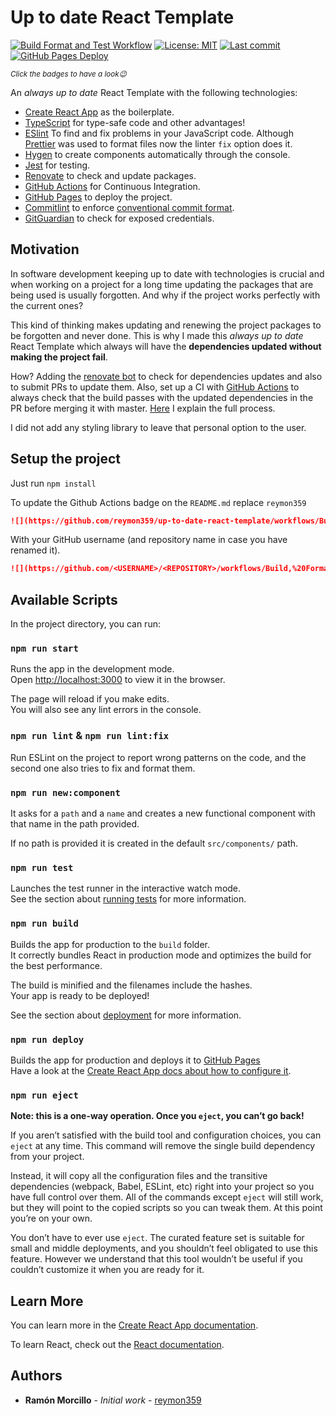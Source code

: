 # Up to date React Template 

[![Build Format and Test Workflow](https://github.com/reymon359/up-to-date-react-template/workflows/Build,%20Format%20and%20Test/badge.svg)](https://github.com/reymon359/up-to-date-react-template/actions?query=workflow%3A%22Build%2C+Format+and+Test%22) 
[![License: MIT](https://img.shields.io/github/license/reymon359/up-to-date-react-template?color=blue&logo=github)](https://github.com/reymon359/up-to-date-react-template/blob/master/LICENSE) 
[![Last commit](https://img.shields.io/github/last-commit/reymon359/up-to-date-react-template?logo=github)](https://github.com/reymon359/up-to-date-react-template/commits/master) 
[![GitHub Pages Deploy](https://img.shields.io/github/deployments/reymon359/up-to-date-react-template/github-pages?label=deploy&logo=github)](https://github.com/reymon359/up-to-date-react-template/deployments)

<sub>_Click the badges to have a look😉_<sub>

An _always up to date_ React Template with the following technologies:

- [Create React App](https://create-react-app.dev/) as the boilerplate.
- [TypeScript](https://www.typescriptlang.org/) for type-safe code and other advantages!
- [ESlint](https://eslint.org/) To find and fix problems in your JavaScript code. Although [Prettier](https://prettier.io/) was used to format files now the linter `fix` option does it.
- [Hygen](https://github.com/jondot/hygen) to create components automatically through the console.
- [Jest](https://jestjs.io/) for testing.
- [Renovate](https://renovate.whitesourcesoftware.com/) to check and update packages.
- [GitHub Actions](https://github.com/features/actions) for Continuous Integration.
- [GitHub Pages](https://pages.github.com/) to deploy the project.
- [Commitlint](https://github.com/conventional-changelog/commitlint) to enforce [conventional commit format](https://www.conventionalcommits.org/).
- [GitGuardian](https://github.com/marketplace/actions/gitguardian-shield-action) to check for exposed credentials.

## Motivation

In software development keeping up to date with technologies is crucial and when working on a project for a long time updating the packages that are being used is usually forgotten. And why if the project works perfectly with the current ones? 

This kind of thinking makes updating and renewing the project packages to be forgotten and never done. This is why I made this _always up to date_ React Template which always will have the **dependencies updated without making the project fail**.

How? Adding the [renovate bot](https://github.com/renovatebot) to check for dependencies updates and also to submit PRs to update them. Also, set up a CI with [GitHub Actions](https://github.com/features/actions) to always check that the build passes with the updated dependencies in the PR before merging it with master. [Here](https://www.ramonmorcillo.com/auto-update-dependencies-safely-github-actions/) I explain the full process.

I did not add any styling library to leave that personal option to the user. 

## Setup the project

Just run `npm install`

To update the Github Actions badge on the `README.md` replace `reymon359`

```md
![](https://github.com/reymon359/up-to-date-react-template/workflows/Build,%20Format%20and%20Test/badge.svg)
```

With your GitHub username (and repository name in case you have renamed it).

```md
![](https://github.com/<USERNAME>/<REPOSITORY>/workflows/Build,%20Format%20and%20Test/badge.svg)
```


## Available Scripts

In the project directory, you can run:

### `npm run start`

Runs the app in the development mode.<br />
Open [http://localhost:3000](http://localhost:3000) to view it in the browser.

The page will reload if you make edits.<br />
You will also see any lint errors in the console.

### `npm run lint` & `npm run lint:fix`

Run ESLint on the project to report wrong patterns on the code, and the second one also tries to fix and format them.

### `npm run new:component`

It asks for a `path` and a `name` and creates a new functional component with that name in the path provided.

If no path is provided it is created in the default `src/components/` path.

### `npm run test`

Launches the test runner in the interactive watch mode.<br />
See the section about [running tests](https://facebook.github.io/create-react-app/docs/running-tests) for more information.

### `npm run build`

Builds the app for production to the `build` folder.<br />
It correctly bundles React in production mode and optimizes the build for the best performance.

The build is minified and the filenames include the hashes.<br />
Your app is ready to be deployed!

See the section about [deployment](https://facebook.github.io/create-react-app/docs/deployment) for more information.

### `npm run deploy`

Builds the app for production and deploys it to [GitHub Pages](https://pages.github.com/) <br />
Have a look at the [Create React App docs about how to configure it](https://create-react-app.dev/docs/deployment/#github-pages).

### `npm run eject`

**Note: this is a one-way operation. Once you `eject`, you can’t go back!**

If you aren’t satisfied with the build tool and configuration choices, you can `eject` at any time. This command will remove the single build dependency from your project.

Instead, it will copy all the configuration files and the transitive dependencies (webpack, Babel, ESLint, etc) right into your project so you have full control over them. All of the commands except `eject` will still work, but they will point to the copied scripts so you can tweak them. At this point you’re on your own.

You don’t have to ever use `eject`. The curated feature set is suitable for small and middle deployments, and you shouldn’t feel obligated to use this feature. However we understand that this tool wouldn’t be useful if you couldn’t customize it when you are ready for it.

## Learn More

You can learn more in the [Create React App documentation](https://facebook.github.io/create-react-app/docs/getting-started).

To learn React, check out the [React documentation](https://reactjs.org/).

## Authors

- **Ramón Morcillo** - _Initial work_ - [reymon359](https://github.com/reymon359)
